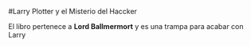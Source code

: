 #Larry Plotter y el Misterio del Haccker

El libro pertenece a **Lord Ballmermort** y es una trampa para acabar con Larry
